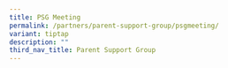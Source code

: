 ```yaml
---
title: PSG Meeting
permalink: /partners/parent-support-group/psgmeeting/
variant: tiptap
description: ""
third_nav_title: Parent Support Group
---
```

